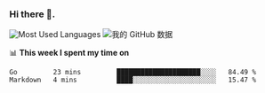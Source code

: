 ### Hi there 👋. 

<!-- **runtu666/runtu666** is a ✨ _special_ ✨ repository because its `README.md` (this file) appears on your GitHub profile. -->


![Most Used Languages](https://github-readme-stats.vercel.app/api/top-langs/?username=runtu666&theme=cobalt&layout=compact&hide=javascript,html)
![我的 GitHub 数据](https://github-readme-stats.vercel.app/api?username=runtu666&show_icons=true&theme=cobalt&count_private=true&line_height=20)


📊 **This week I spent my time on**
<!--START_SECTION:waka-->
```text
Go         23 mins         █████████████████████░░░░   84.49 % 
Markdown   4 mins          ████░░░░░░░░░░░░░░░░░░░░░   15.47 % 
```
<!--END_SECTION:waka-->


[comment]: <> (Here are some ideas to get you started:)

[comment]: <> (- 🔭 I’m currently working on tal)

[comment]: <> (- 🌱 I’m currently learning devops)

[comment]: <> (- 👯 I’m looking to collaborate on ...)

[comment]: <> (- 🤔 I’m looking for help with ...)

[comment]: <> (- 💬 Ask me about ...)

[comment]: <> (- 📫 How to reach me: ...)

[comment]: <> (- 😄 Pronouns: ...)

[comment]: <> (- ⚡ Fun fact: ...)
